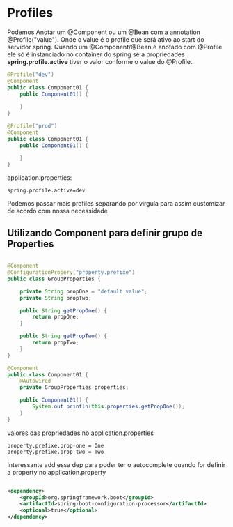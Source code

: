 # Profiles

Podemos Anotar um @Component ou um @Bean com a annotation @Profile("value"). Onde o value é o profile que será ativo
ao start do servidor spring. Quando um @Component/@Bean é anotado com @Profile ele só é instanciado no container do 
spring sé a propriedades **spring.profile.active** tiver o valor conforme o value do @Profile.

```java
@Profile("dev")
@Component
public class Component01 {
    public Component01() {
        
    }
}

@Profile("prod")
@Component
public class Component01 {
    public Component01() {

    }
}

```
application.properties:
```properties
spring.profile.active=dev
```

Podemos passar mais profiles separando por virgula para assim customizar de acordo com nossa necessidade


## Utilizando Component para definir grupo de Properties

```java

@Component
@ConfigurationPropery("property.prefixe")
public class GroupProperties {

    private String propOne = "default value";
    private String propTwo;

    public String getPropOne() {
        return propOne;
    }

    public String getPropTwo() {
        return propTwo;
    }
}

@Component
public class Component01 {
    @Autowired
    private GroupProperties properties;

    public Component01() {
        System.out.println(this.properties.getPropOne());
    }
}

```
valores das propriedades no application.properties
```properties
property.prefixe.prop-one = One
property.prefixe.prop-two = Two

```

Interessante add essa dep para poder ter o autocomplete quando for definir a property no application.property

```xml

<dependency>
    <groupId>org.springframework.boot</groupId>
    <artifactId>spring-boot-configuration-processor</artifactId>
    <optional>true</optional>
</dependency>
```
